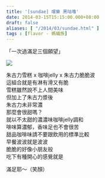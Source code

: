 ```yaml
---
title: '[sundae] 嚐樂 黑咕嚕'
date: 2014-03-15T15:15:00.000+08:00
draft: false
aliases: [ "/2014/03/sundae.html" ]
tags : [flavor - 螞蟻族]
---
```


「一次過滿足三個願望」  

![](/images/shalom.jpg)

朱古力雪糕 x 咖啡jelly x 朱古力脆脆波  
這組合就是有淋有滑又有脆  
雪糕雖然說不上人間美味  
但加上了朱古力漿後  
朱古力未非常濃  
那麼會很甜嗎？  
就以不太甜的濃濃味咖啡jelly調和  
啡味算濃郁，香味足也不會很苦  
甜品咖啡味請不要跟飲用的標準比較  
早餐波波就是波波  
脆脆的好像小朋友般  
吃下有種開心的感覺就是  
  
滿足耶～（笑顏）
